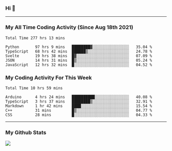 ### Hi 🙂

---

### My All Time Coding Activity (Since Aug 18th 2021)
<!--START_SECTION:waka-all-->
```text
Total Time 277 hrs 13 mins

Python       97 hrs 9 mins   ████████▓░░░░░░░░░░░░░░░░   35.04 % 
TypeScript   68 hrs 42 mins  ██████▒░░░░░░░░░░░░░░░░░░   24.78 % 
Svelte       19 hrs 38 mins  █▓░░░░░░░░░░░░░░░░░░░░░░░   07.09 % 
JSON         14 hrs 31 mins  █▒░░░░░░░░░░░░░░░░░░░░░░░   05.24 % 
JavaScript   12 hrs 32 mins  █░░░░░░░░░░░░░░░░░░░░░░░░   04.52 % 
```
<!--END_SECTION:waka-all-->

### My Coding Activity For This Week
<!--START_SECTION:waka-week-->
```text
Total Time 10 hrs 59 mins

Arduino      4 hrs 24 mins   ██████████░░░░░░░░░░░░░░░   40.08 % 
TypeScript   3 hrs 37 mins   ████████▒░░░░░░░░░░░░░░░░   32.91 % 
Markdown     1 hr 42 mins    ████░░░░░░░░░░░░░░░░░░░░░   15.54 % 
C++          31 mins         █▒░░░░░░░░░░░░░░░░░░░░░░░   04.77 % 
CSS          28 mins         █░░░░░░░░░░░░░░░░░░░░░░░░   04.33 % 
```
<!--END_SECTION:waka-week-->

---

### My Github Stats
[![](https://github-readme-stats.vercel.app/api?username=eroxl&count_private=true&show_icons=true&include_all_commits=true&theme=onedark)](https://github.com/Eroxl)
